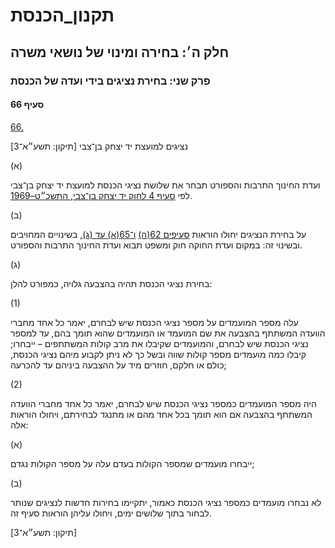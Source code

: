 # תקנון_הכנסת

## חלק ה׳: בחירה ומינוי של נושאי משרה

### פרק שני: בחירת נציגים בידי ועדה של הכנסת

#### סעיף 66

[66.](https://he.wikisource.org/wiki/תקנון_הכנסת#s_yp_66)

נציגים למועצת יד יצחק בן־צבי [תיקון: תשע״א־3]

(א)

ועדת החינוך התרבות והספורט תבחר את שלושת נציגי הכנסת למועצת יד יצחק בן־צבי לפי [סעיף 4 לחוק יד יצחק בן־צבי, התשכ״ט–1969](https://he.wikisource.org/wiki/חוק_יד_יצחק_בן-צבי#s_yp_4 "חוק יד יצחק בן-צבי").

(ב)

על בחירת הנציגים יחולו הוראות [סעיפים 62(ה)](https://he.wikisource.org/wiki/תקנון_הכנסת#s_yp_62) [ו־65(א) עד (ג)](https://he.wikisource.org/wiki/תקנון_הכנסת#s_yp_65), בשינויים המחויבים ובשינוי זה: במקום ועדת החוקה חוק ומשפט תבוא ועדת החינוך התרבות והספורט.

(ג)

בחירת נציגי הכנסת תהיה בהצבעה גלויה, כמפורט להלן:

(1)

עלה מספר
המועמדים על מספר נציגי הכנסת שיש לבחרם, יאמר כל אחד מחברי הוועדה המשתתף
בהצבעה את שם המועמד או המועמדים שהוא תומך בהם, עד למספר נציגי הכנסת שיש
לבחרם, והמועמדים שקיבלו את מרב קולות המשתתפים – ייבחרו; קיבלו כמה
מועמדים מספר קולות שווה ובשל כך לא ניתן לקבוע מיהם נציגי הכנסת, כולם או
חלקם, חוזרים מיד על ההצבעה ביניהם עד להכרעה;

(2)

היה מספר
המועמדים כמספר נציגי הכנסת שיש לבחרם, יאמר כל אחד מחברי הוועדה המשתתף
בהצבעה אם הוא תומך בכל אחד מהם או מתנגד לבחירתם, ויחולו הוראות אלה:

(א)

ייבחרו מועמדים שמספר הקולות בעדם עלה על מספר הקולות נגדם;

(ב)

לא נבחרו
מועמדים כמספר נציגי הכנסת כאמור, יתקיימו בחירות חדשות לנציגים שנותר
לבחור בתוך שלושים ימים, ויחולו עליהן הוראות סעיף זה.

[תיקון: תשע״א־3]